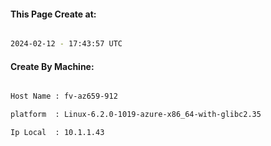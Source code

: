 
   
#### This Page Create at:

```bash

2024-02-12 - 17:43:57 UTC

```

#### Create By Machine:

```bash

Host Name : fv-az659-912

platform  : Linux-6.2.0-1019-azure-x86_64-with-glibc2.35

Ip Local  : 10.1.1.43

```

